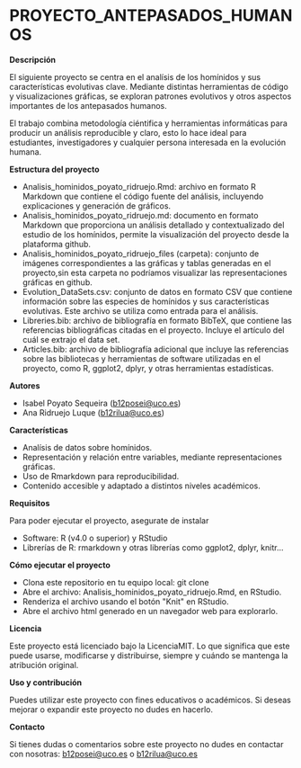 # PROYECTO_ANTEPASADOS_HUMANOS

**Descripción**

El siguiente proyecto se centra en el analísis de los homínidos y sus características evolutivas clave. Mediante distintas herramientas de código y visualizaciones gráficas, se exploran patrones evolutivos y otros aspectos importantes de los antepasados humanos.

El trabajo combina metodología ciéntifica y herramientas informáticas para producir un análisis reproducible y claro, esto lo hace ideal para estudiantes, investigadores y cualquier persona interesada en la evolución humana.

**Estructura del proyecto**

+ Analisis_hominidos_poyato_ridruejo.Rmd: archivo en formato R Markdown que contiene el código fuente del análisis, incluyendo explicaciones y generación de gráficos.
+ Analisis_hominidos_poyato_ridruejo.md: documento en formato Markdown que proporciona un análisis detallado y contextualizado del estudio de los homínidos, permite la visualización del proyecto desde la plataforma github.
+ Analisis_hominidos_poyato_ridruejo_files (carpeta): conjunto de imágenes correspondientes a las gráficas y tablas generadas en el proyecto,sin esta carpeta no podríamos visualizar las representaciones gráficas en github.
+ Evolution_DataSets.csv: conjunto de datos en formato CSV que contiene información sobre las especies de homínidos y sus características evolutivas. Este archivo se utiliza como entrada para el análisis.
+ Libreries.bib: archivo de bibliografía en formato BibTeX, que contiene las referencias bibliográficas citadas en el proyecto. Incluye el artículo del cuál se extrajo el data set.
+ Articles.bib: archivo de bibliografía adicional que incluye las referencias sobre las bibliotecas y herramientas de software utilizadas en el proyecto, como R, ggplot2, dplyr, y otras herramientas estadísticas.

**Autores**
+ Isabel Poyato Sequeira (b12posei@uco.es)
+ Ana Ridruejo Luque (b12rilua@uco.es)

**Características**

+ Analísis de datos sobre homínidos.
+ Representación y relación entre variables, mediante representaciones gráficas.
+ Uso de Rmarkdown para reproducibilidad.
+ Contenido accesible y adaptado a distintos niveles académicos.

**Requisitos**

Para poder ejecutar el proyecto, asegurate de instalar
+ Software:
R (v4.0 o superior) y RStudio
+ Librerías de R:
rmarkdown y otras librerías como ggplot2, dplyr, knitr...

**Cómo ejecutar el proyecto**

+ Clona este repositorio en tu equipo local:
git clone <URL-del-repositorio>
+ Abre el archivo: Analisis_hominidos_poyato_ridruejo.Rmd, en RStudio.
+ Renderiza el archivo usando el botón "Knit" en RStudio.
+ Abre el archivo html generado en un navegador web para explorarlo.

**Licencia**

Este proyecto está licenciado bajo la LicenciaMIT. Lo que significa que este puede usarse, modificarse y distribuirse, siempre y cuándo se mantenga la atribución original.

**Uso y contribución**

Puedes utilizar este proyecto con fines educativos o académicos. Si deseas mejorar o expandir este proyecto no dudes en hacerlo.

**Contacto**

Si tienes dudas o comentarios sobre este proyecto no dudes en contactar con nosotras: b12posei@uco.es o b12rilua@uco.es
